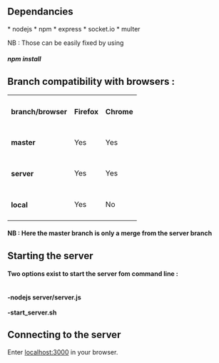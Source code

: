 <h2>Dependancies </h2>
* nodejs
	* npm
		* express
		* socket.io
		* multer

NB : Those can be easily fixed by using <h5>npm install</h5>

<h2>Branch compatibility with browsers :</h2>

<table>
	<tr>
		<th><h4>branch/browser</h4></th>
		<th><h4>Firefox</h4></th>
		<th><h4>Chrome</h4></th>
	</tr>
	<tr>
		<td><h4>master</h4></td>
		<td>Yes</td>
		<td>Yes</td>
	</tr>
	<tr>
		<td><h4>server</h4></td>
		<td>Yes</td>
		<td>Yes</td>
	</tr>
	<tr>
		<td><h4>local</h4></td>
		<td>Yes</td>
		<td>No</td>
	</tr>
</table>


<h4>NB : Here the master branch is only a merge from the server branch</h4>


<h2>Starting the server</h2>

<h4>Two options exist to start the server fom command line :</h4>
<br><strong>-nodejs server/server.js</strong></br>
<br><strong>-start_server.sh</strong></br>

<h2>Connecting to the server</h2>


Enter <a href="localhost:3000">localhost:3000</a> in your browser.
